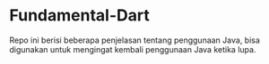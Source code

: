 # Fundamental-Dart
Repo ini berisi beberapa penjelasan tentang penggunaan Java, bisa digunakan untuk mengingat kembali penggunaan Java ketika lupa.
